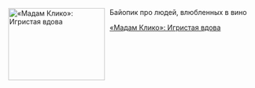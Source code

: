 <!--2025-08-26 10:15:22-->
<div class="yb">
  <div class="rss kino_kino"><a href="https://www.kino-teatr.ru/kino/art/tv/7521/" title="«Мадам Клико»: Игристая вдова"><img src="https://www.kino-teatr.ru/art/1/2/7521/poster.jpg" width="196" height="147" align="left" hspace="5" style="margin: 0px 10px 0px 5px" alt="«Мадам Клико»: Игристая вдова"/></a>Байопик про людей, влюбленных в вино <p class="titl"><a href="https://www.kino-teatr.ru/kino/art/tv/7521/">«Мадам Клико»: Игристая вдова</a></p></div>
</div>

